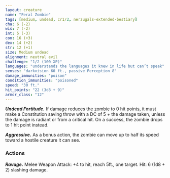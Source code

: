 ```yaml
---
layout: creature
name: "Feral Zombie"
tags: [medium, undead, cr1/2, nerzugals-extended-bestiary]
cha: 6 (-2)
wis: 7 (-2)
int: 5 (-3)
con: 16 (+3)
dex: 14 (+2)
str: 12 (+1)
size: Medium undead
alignment: neutral evil
challenge: "1/2 (100 XP)"
languages: "understands the languages it knew in life but can’t speak"
senses: "darkvision 60 ft., passive Perception 8"
damage_immunities: "poison"
condition_immunities: "poisoned"
speed: "30 ft."
hit_points: "22 (3d8 + 9)"
armor_class: "12"
---
```


***Undead Fortitude.*** If damage reduces the zombie to 0
hit points, it must make a Constitution saving throw
with a DC of 5 + the damage taken, unless the damage
is radiant or from a critical hit. On a success, the
zombie drops to 1 hit point instead.

***Aggressive.*** As a bonus action, the zombie can move up
to half its speed toward a hostile creature it can see.

### Actions

***Ravage.*** Melee Weapon Attack: +4 to hit, reach 5ft., one
target. Hit: 6 (1d8 + 2) slashing damage.
